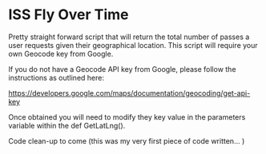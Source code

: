 # ISS Fly Over Time

Pretty straight forward script that will return the total number of passes a user requests given their geographical location. This script will require your own Geocode key from Google.

If you do not have a Geocode API key from Google, please follow the instructions as outlined here:

https://developers.google.com/maps/documentation/geocoding/get-api-key


Once obtained you will need to modify they key value in the parameters variable within the def GetLatLng().


Code clean-up to come (this was my very first piece of code written... )
